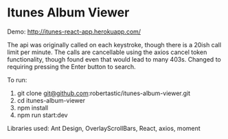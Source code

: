 # Itunes Album Viewer

Demo: http://itunes-react-app.herokuapp.com/

The api was originally called on each keystroke, though there is a 20ish call limit per minute. The calls are cancellable using the axios cancel token functionality, though found even that would lead to many 403s. Changed to requiring pressing the Enter button to search.

To run:
1. git clone git@github.com:robertastic/itunes-album-viewer.git
2. cd itunes-album-viewer
3. npm install
4. npm run start:dev

Libraries used: Ant Design, OverlayScrollBars, React, axios, moment



